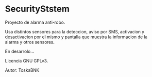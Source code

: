 # SecurityStstem

Proyecto de alarma anti-robo. 

Usa distintos sensores para la deteccion, aviso por SMS, activacion y desactivacion por el mismo y pantalla que muestra la informacion de la alarma y otros sensores.

En desarrolo...

Licencia GNU GPLv3.

Autor: ToskaBNK